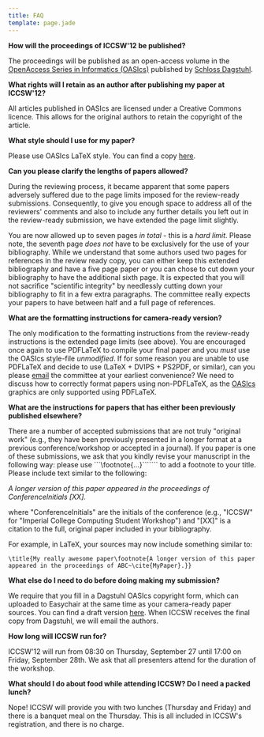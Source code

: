 ```yaml
---
title: FAQ
template: page.jade
---
```


__How will the proceedings of ICCSW'12 be published?__

The proceedings will be published as an open-access volume in the
[OpenAccess Series in Informatics
(OASIcs)](http://www.dagstuhl.de/en/publications/oasics) published by [Schloss Dagstuhl](http://www.dagstuhl.de/en/).

__What rights will I retain as an author after publishing my paper at
ICCSW'12?__

All articles published in OASIcs are licensed under a Creative Commons
licence. This allows for the original authors to retain the copyright of
the article.

__What style should I use for my paper?__

Please use OASIcs LaTeX style. You can find a copy
[here](http://drops.dagstuhl.de/styles/oasics/oasics-authors.tgz).

__Can you please clarify the lengths of papers allowed?__

During the reviewing process, it became apparent that some papers
adversely suffered due to the page limits imposed for the review-ready
submissions. Consequently, to give you enough space to address all of
the reviewers' comments and also to include any further details you left
out in the review-ready submission, we have extended the page limit
slightly.

You are now allowed up to seven pages *in total* - this is a *hard
limit*. Please note, the seventh page *does not* have to be exclusively
for the use of your bibliography. While we understand that some authors
used two pages for references in the review ready copy, you can either
keep this extended bibliography and have a five page paper or you can
chose to cut down your bibliography to have the additional sixth page.
It is expected that you will not sacrifice "scientific integrity" by
needlessly cutting down your bibliography to fit in a few extra
paragraphs. The committee really expects your papers to have between
half and a full page of references.

__What are the formatting instructions for camera-ready version?__

The only modification to the formatting instructions from the
review-ready instructions is the extended page limits (see above). You
are encouraged once again to use PDFLaTeX to compile your final paper
and you *must* use the OASIcs style-file _unmodified_. If for some
reason you are unable to use PDFLaTeX and decide to use (LaTeX + DVIPS +
PS2PDF, or similar), can you please [email](mailto:iccsw@imperial.ac.uk)
the committee at your earliest convenience? We need to discuss how to
correctly format papers using non-PDFLaTeX, as the
[OASIcs](http://www.dagstuhl.de/en/publications/oasics) graphics are
only supported using PDFLaTeX.

__What are the instructions for papers that has either been previously
published elsewhere?__

There are a number of accepted submissions that are not truly "original
work" (e.g., they have been previously presented in a longer format at a
previous conference/workshop or accepted in a journal). If you paper is
one of these submissions, we ask that you kindly revise your manuscript
in the following way: please use ```\footnote{...}``````` to add a
footnote to your title. Please include text similar to the following:

*A longer version of this paper appeared in the proceedings of
ConferenceInitials [XX].*

where "ConferenceInitials" are the initials of the conference (e.g.,
"ICCSW" for "Imperial College Computing Student Workshop") and "[XX]" is
a citation to the full, original paper included in your bibliography.

For example, in LaTeX, your sources may now include something similar
to:

```
\title{My really awesome paper\footnote{A longer version of this paper
appeared in the proceedings of ABC~\cite{MyPaper}.}}
```````

__What else do I need to do before doing making my submission?__

We require that you fill in a Dagstuhl OASIcs copyright form, which can
uploaded to Easychair at the same time as your camera-ready paper
sources. You can find a draft version
[here](http://iccsw.doc.ic.ac.uk/oasics-iccsw2012-author-agreement-draft.pdf). When ICCSW receives the final copy from Dagstuhl, we will email the authors.

__How long will ICCSW run for?__

ICCSW'12 will run from 08:30 on Thursday, September 27 until 17:00 on
Friday, September 28th. We ask that all presenters attend for the
duration of the workshop.

__What should I do about food while attending ICCSW? Do I need a packed
lunch?__

Nope! ICCSW will provide you with two lunches (Thursday and Friday) and
there is a banquet meal on the Thursday. This is all included in ICCSW's
registration, and there is no charge.

